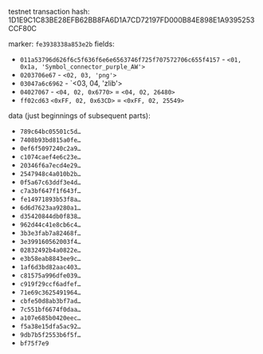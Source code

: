 testnet transaction hash: 1D1E9C1C83BE28EFB62BB8FA6D1A7CD72197FD000B84E898E1A9395253CCF80C

marker: `fe3938338a853e2b`
fields:
 * `011a53796d626f6c5f636f6e6e6563746f725f707572706c655f4157` - `<01, 0x1a, 'Symbol_connector_purple_AW'>`
 * `0203706e67` - `<02, 03, 'png'>`
 * `03047a6c6962` - `<03, 04, 'zlib'>
 * `04027067` - `<04, 02, 0x6770>` = `<04, 02, 26480>`
 * `ff02cd63` `<0xFF, 02, 0x63CD>` = `<0xFF, 02, 25549>`

data (just beginnings of subsequent parts):
 * `789c64bc05501c5d…`
 * `7408b93bd815a0fe…`
 * `0ef6f5097240c2a9…`
 * `c1074caef4e6c23e…`
 * `20346f6a7ecd4e29…`
 * `2547948c4a010b2b…`
 * `0f5a67c63ddf3e4d…`
 * `c7a3bf647f1f643f…`
 * `fe14971893b53f8a…`
 * `6d6d7623aa9280a1…`
 * `d35420844db0f838…`
 * `962d44c41e8cb6c4…`
 * `3b3e3fab7a82468f…`
 * `3e399160562003f4…`
 * `02832492b4a0822e…`
 * `e3b58eab8843ee9c…`
 * `1af6d3bd82aac403…`
 * `c81575a996dfe039…`
 * `c919f29ccf6adfef…`
 * `71e69c3625491964…`
 * `cbfe50d8ab3bf7ad…`
 * `7c551bf6674f0daa…`
 * `a107e685b0420eec…`
 * `f5a38e15dfa5ac92…`
 * `9db7b5f2553b6f5f…`
 * `bf75f7e9`
